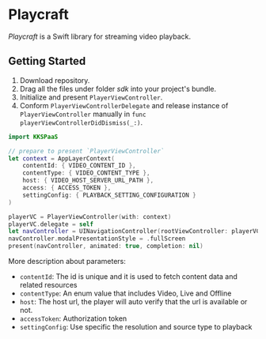 # Playcraft

*Playcraft* is a Swift library for streaming video playback.


## Getting Started

1. Download repository.
2. Drag all the files under folder *sdk* into your project's bundle.
3. Initialize and present `PlayerViewController`.
4. Conform `PlayerViewControllerDelegate` and release instance of `PlayerViewController` manually in `func playerViewControllerDidDismiss(_:)`.

```swift
import KKSPaaS

// prepare to present `PlayerViewController`
let context = AppLayerContext(
    contentId: { VIDEO_CONTENT_ID },
    contentType: { VIDEO_CONTENT_TYPE },
    host: { VIDEO_HOST_SERVER_URL_PATH },
    access: { ACCESS_TOKEN },
    settingConfig: { PLAYBACK_SETTING_CONFIGURATION }
)

playerVC = PlayerViewController(with: context)
playerVC.delegate = self
let navController = UINavigationController(rootViewController: playerVC)
navController.modalPresentationStyle = .fullScreen
present(navController, animated: true, completion: nil)
```

More description about parameters:

- `contentId`: The id is unique and it is used to fetch content data and related resources
- `contentType`: An enum value that includes Video, Live and Offline
- `host`: The host url, the player will auto verify that the url is available or not.
- `accessToken`: Authorization token
- `settingConfig`: Use specific the resolution and source type to playback

